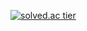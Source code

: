 [![solved.ac tier](http://mazassumnida.wtf/api/generate_badge?boj=st42597)](https://solved.ac/st42597)
